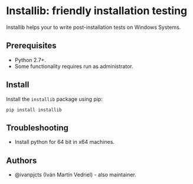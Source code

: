 # Installib: friendly installation testing  #


Installib helps your to write post-installation tests on Windows Systems.


## Prerequisites ##

* Python 2.7+.
* Some functionality requires run as administrator.


## Install ##

Install the `installib` package using pip:

    pip install installib
    
    
## Troubleshooting ##

* Install python for 64 bit in x64 machines.

    
## Authors ##

* @ivanpjcts (Iván Martín Vedriel) - also maintainer.